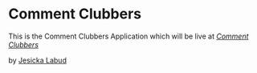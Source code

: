 # Comment Clubbers

This is the Comment Clubbers Application which will be live at [*Comment Clubbers*](http://commentclubbers.com)

by [Jesicka Labud](http://twonontechies.com)